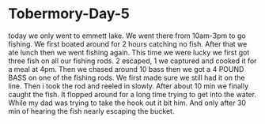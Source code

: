 # Tobermory-Day-5
today we only went to emmett lake. We went there from 10am-3pm to go fishing. We first boated around for 2 hours catching no fish. After that we ate lunch then we went fishing again. This time we were lucky we first got three fish on all our fishing rods. 2 escaped, 1 we captured and cooked it for a meal at 4pm. Then we chased around 10 bass then we got a 4 POUND BASS on one of the fishing rods. We first made sure we still had it on the line. Then i took the rod and reeled in slowly. After about 10 min we finally caught the fish. It flopped around for a long time trying to get into the water. While my dad was trying to take the hook out it bit him. And only after 30 min of hearing the fish nearly escaping the bucket.
